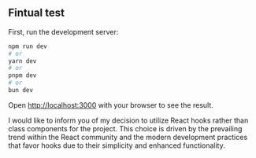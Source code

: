 
## Fintual test

First, run the development server:

```bash
npm run dev
# or
yarn dev
# or
pnpm dev
# or
bun dev
```

Open [http://localhost:3000](http://localhost:3000) with your browser to see the result.


I would like to inform you of my decision to utilize React hooks rather than class components for the project. This choice is driven by the prevailing trend within the React community and the modern development practices that favor hooks due to their simplicity and enhanced functionality.
